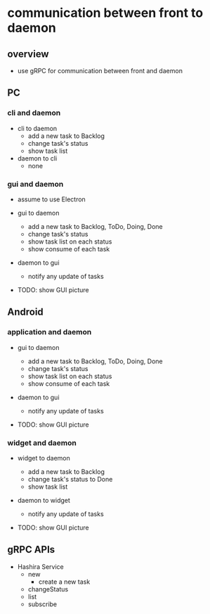 # communication between front to daemon

## overview

* use gRPC for communication between front and daemon

## PC

### cli and daemon

* cli to daemon
  * add a new task to Backlog
  * change task's status
  * show task list
* daemon to cli
  * none

### gui and daemon

* assume to use Electron
* gui to daemon
  * add a new task to Backlog, ToDo, Doing, Done
  * change task's status
  * show task list on each status
  * show consume of each task
* daemon to gui
  * notify any update of tasks

* TODO: show GUI picture

## Android

### application and daemon

* gui to daemon
  * add a new task to Backlog, ToDo, Doing, Done
  * change task's status
  * show task list on each status
  * show consume of each task
* daemon to gui
  * notify any update of tasks

* TODO: show GUI picture

### widget and daemon

* widget to daemon
  * add a new task to Backlog
  * change task's status to Done
  * show task list
* daemon to widget
  * notify any update of tasks

* TODO: show GUI picture

## gRPC APIs

* Hashira Service
  * new
    * create a new task
  * changeStatus
  * list
  * subscribe


